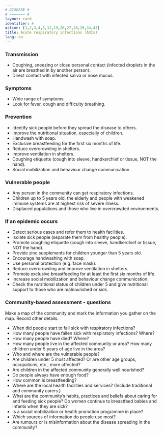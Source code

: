 ```yaml
---
# DISEASE #
# ======= #
layout: card
identifier: #
action: [1,2,3,4,5,12,19,26,27,28,29,34,43]
title: Acute respiratory infections (ARIs)
lang: en
---
```


### Transmission

- Coughing, sneezing or close personal contact (infected droplets in the air are breathed in by another person).
- Direct contact with infected saliva or nose mucus. 

### Symptoms

- Wide range of symptoms. 
- Look for fever, cough and difficulty breathing.

### Prevention

- Identify sick people before they spread the disease to others. 
- Improve the nutritional situation, especially of children.
- Handwash with soap. 
- Exclusive breastfeeding for the first six months of life. 
- Reduce overcrowding in shelters. 
- Improve ventilation in shelters. 
- Coughing etiquette (cough into sleeve, handkerchief or tissue, NOT the hand). 
- Social mobilization and behaviour change communication. 

### Vulnerable people

- Any person in the community can get respiratory infections. 
- Children up to 5 years old, the elderly and people with weakened immune systems are at highest risk of severe illness. 
- Displaced populations and those who live in overcrowded environments. 

### If an epidemic occurs

- Detect serious cases and refer them to health facilities.
- Isolate sick people (separate them from healthy people). 
- Promote coughing etiquette (cough into sleeve, handkerchief or tissue, NOT the hand). 
- Provide zinc supplements for children younger than 5 years old. 
- Encourage handwashing with soap. 
- Use personal protection (e.g. face mask). 
- Reduce overcrowding and improve ventilation in shelters. 
- Promote exclusive breastfeeding for at least the first six months of life. 
- Increase social mobilization and behaviour change communication. 
- Check the nutritional status of children under 5 and give nutritional support to those who are malnourished or sick. 

### Community-based assessment - questions

Make a map of the community and mark the information you gather on the map. Record other details.
- When did people start to fall sick with respiratory infections? 
- How many people have fallen sick with respiratory infections? Where? 
- How many people have died? Where? 
- How many people live in the affected community or area? How many children under 5 years of age live in the area?
- Who and where are the vulnerable people?
- Are children under 5 most affected? Or are other age groups, occupations, etc., more affected?
- Are children in the affected community generally well nourished? 
-	Do people always have enough food? 
- How common is breastfeeding?
- Where are the local health facilities and services? (Include traditional and community carers.) 
- What are the community’s habits, practices and beliefs about caring for and feeding sick people? Do women continue to breastfeed babies and infants when they are sick?
- Is a social mobilization or health promotion programme in place? 
- Which sources of information do people use most? 
- Are rumours or is misinformation about the disease spreading in the community? 
